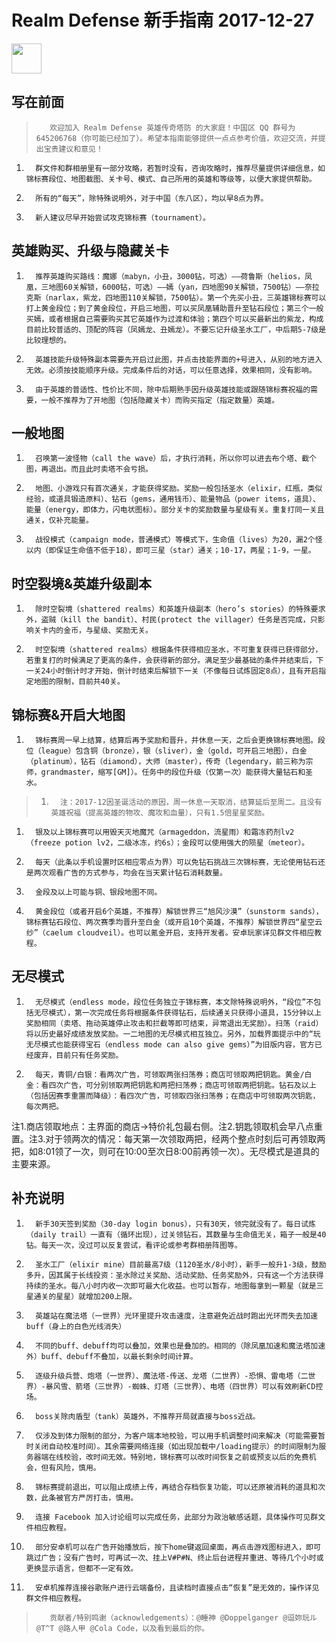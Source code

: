 # Realm Defense 新手指南 2017-12-27

<a href="https://play.google.com/store/apps/details?id=com.babeltimeus.legendstd"><img src="https://play.google.com/intl/en_us/badges/images/generic/en-play-badge.png" height="48"></a>

## 写在前面

>        欢迎加入 Realm Defense 英雄传奇塔防 的大家庭！中国区 QQ 群号为 645206768（你可能已经加了）。希望本指南能够提供一点点参考价值，欢迎交流，并提出宝贵建议和意见！
1.       群文件和群相册里有一部分攻略，若暂时没有，咨询攻略时，推荐尽量提供详细信息，如锦标赛段位、地图截图、关卡号、模式、自己所用的英雄和等级等，以便大家提供帮助。
1.       所有的“每天”，除特殊说明外，对于中国（东八区），均以早8点为界。
1.       新人建议尽早开始尝试攻克锦标赛（tournament）。

## 英雄购买、升级与隐藏关卡

1.       推荐英雄购买路线：魔娜（mabyn，小丑，3000钻，可选）——荷鲁斯（helios，凤凰，三地图60关解锁，6000钻，可选）——嫣（yan，四地图90关解锁，7500钻）——奈拉克斯（narlax，紫龙，四地图110关解锁，7500钻）。第一个先买小丑，三英雄锦标赛可以打上黄金段位；到了黄金段位，开启三地图，可以买凤凰辅助晋升至钻石段位；第三个一般买嫣，或者根据自己需要购买其它英雄作为过渡和体验；第四个可以买最新出的紫龙，构成目前比较普适的、顶配的阵容（凤嫣龙、丑嫣龙）。不要忘记升级圣水工厂，中后期5-7级是比较理想的。
1.       英雄技能升级特殊副本需要先开启过此图，并点击技能界面的+号进入，从别的地方进入无效。必须按技能顺序升级。完成条件后的对话，可以任意选择，效果相同，没有影响。
1.       由于英雄的普适性、性价比不同，除中后期熟手因升级英雄技能或跟随锦标赛祝福的需要，一般不推荐为了开地图（包括隐藏关卡）而购买指定（指定数量）英雄。

## 一般地图

1.       召唤第一波怪物（call the wave）后，才执行消耗，所以你可以进去布个塔、截个图，再退出。而且此时卖塔不会亏损。
1.       地图、小游戏只有首次通关，才能获得奖励。奖励一般包括圣水（elixir，红瓶，类似经验，或道具锻造原料）、钻石（gems，通用钱币）、能量物品（power items，道具）、能量（energy，即体力，闪电状图标）。部分关卡的奖励数量与星级有关。重复打同一关且通关，仅补充能量。
1.       战役模式（campaign mode，普通模式）等模式下，生命值（lives）为20，漏2个怪以内（即保证生命值不低于18），即可三星（star）通关；10-17，两星；1-9，一星。

## 时空裂境&英雄升级副本

1.       除时空裂境（shattered realms）和英雄升级副本（hero’s stories）的特殊要求外，盗贼（kill the bandit）、村民(protect the villager）任务是否完成，只影响关卡内的金币，与星级、奖励无关。
1.       时空裂境（shattered realms）根据条件获得相应圣水，不可重复获得已获得部分，若重复打的时候满足了更高的条件，会获得新的部分。满足至少最基础的条件并结束后，下一关24小时倒计时才开始，倒计时结束后解锁下一关（不像每日试炼固定8点），且有开启指定地图的限制，目前共40关。

## 锦标赛&开启大地图

1.       锦标赛周一早上结算，结算后再予奖励和晋升，并休息一天，之后会更换锦标赛地图。段位（league）包含铜（bronze），银（sliver），金（gold，可开启三地图），白金（platinum），钻石（diamond），大师（master），传奇（legendary，前三称为宗师，grandmaster，缩写[GM]）。任务中的段位升级（仅第一次）能获得大量钻石和圣水。
>1.       注：2017-12因圣诞活动的原因，周一休息一天取消，结算延后至周二。且没有英雄祝福（提高英雄的物攻、魔攻和血量），只有1.5倍星星奖励。
1.       银及以上锦标赛可以用毁天灭地魔咒（armageddon，流星雨）和霜冻药剂lv2 （freeze potion lv2，二级冰冻，约6s）；金段可以使用强大的陨星（meteor）。
1.       每天（此条以手机设置时区相应零点为界）可以免钻石挑战三次锦标赛，无论使用钻石还是两次观看广告的方式参与，均会在当天累计钻石消耗数量。
1.       金段及以上可能与铜、银段地图不同。
1.       黄金段位（或者开启6个英雄，不推荐）解锁世界三“旭风沙漠”（sunstorm sands），锦标赛钻石段位、两次赛季均晋升至白金（或开启10个英雄，不推荐）解锁世界四“星空云纱”（caelum cloudveil）。也可以氪金开启，支持开发者。安卓玩家详见群文件相应教程。

## 无尽模式

1.       无尽模式（endless mode，段位任务独立于锦标赛，本文除特殊说明外，“段位”不包括无尽模式），第一次完成任务将根据条件获得钻石，后续通关只获得小道具，15分钟以上奖励相同（卖塔、拖动英雄停止攻击和拦截等即可结束，异常退出无奖励）。扫荡（raid）将以历史最好成绩发放奖励。一二地图的无尽模式相互独立。另外，加载界面提示中的“玩无尽模式也能获得宝石（endless mode can also give gems）”为旧版内容，官方已经废弃，目前只有任务奖励。
1.       每天，青铜/白银：看两次广告，可领取两张扫荡券；商店可领取两把钥匙。黄金/白金：看四次广告，可分别领取两把钥匙和两把扫荡券；商店可领取两把钥匙。钻石及以上（包括因赛季重置而降级）：看四次广告，可领取四张扫荡券；在商店中可领取两次钥匙，每次两把。
注1.商店领取地点：主界面的商店->特价礼包最右侧。注2.钥匙领取机会早八点重置。注3.对于领两次的情况：每天第一次领取两把，经两个整点时刻后可再领取两把，如8:01领了一次，则可在10:00至次日8:00前再领一次）。无尽模式是道具的主要来源。

## 补充说明

1.       新手30天签到奖励（30-day login bonus），只有30天，领完就没有了。每日试炼（daily trail）一直有（循环出现），过关领钻石，其数量与生命值无关，箱子一般是40钻。每天一次，没过可以反复尝试，看评论或参考群相册阵图等。
1.       圣水工厂（elixir mine）目前最高7级（1120圣水/8小时），新手一般升1-3级，鼓励多升，因其属于长线投资：圣水除过关奖励、活动奖励、任务奖励外，只有这一个方法获得持续的圣水。每八小时内收一次即可最大化收益。也可以暂存，地图每拿到一颗星（就是三星通关的星星）就增加200上限。
1.       英雄站在魔法塔（一世界）光环里提升攻击速度，注意避免近战时跑出光环而失去加速buff（身上的白色光线消失）
1.       不同的buff、debuff均可以叠加，效果也是叠加的。相同的（除凤凰加速和魔法塔加速外）buff、debuff不叠加，以最长剩余时间计算。
1.       逐级升级兵营、炮塔（一世界）、魔法塔-传送、龙塔（二世界）-恐惧、雷电塔（二世界）-暴风雪、箭塔（三世界）-蜘蛛、灯塔（三世界）、电塔（四世界）可以有效刷新CD控场。
1.       boss关除肉盾型（tank）英雄外，不推荐开局就直接与boss近战。
1.       仅涉及到体力限制的部分，为客户端本地校验，可以用手机调整时间来解决（可能需要暂时关闭自动校准时间）。其余需要网络连接（如出现加载中/loading提示）的时间限制为服务器端在线校验，改时间无效。特别地，锦标赛可以改时间恢复之前或预支以后的免费机会，但有风险，慎用。
1.       锦标赛提前退出，可以阻止成绩上传，再结合存档恢复功能，可以还原被消耗的道具和次数，此条被官方严厉打击，慎用。
1.       连接 Facebook 加入讨论组可以完成任务，此部分为政治敏感话题，具体操作可见群文件相应教程。
1.       部分安卓机可以在广告开始播放后，按下home键返回桌面，再点击游戏图标进入，即可跳过广告；没有广告时，可再试一次、挂上V#P#N、终止后台进程并重进、等待几个小时或更换显示语言，但都不一定有效。
1.       安卓机推荐连接谷歌账户进行云端备份，且读档时直接点击“恢复”是无效的，操作详见群文件相应教程。

>        贡献者/特别鸣谢（acknowledgements）：@睡神 @Doppelganger @逗妳玩ル @T^T @路人甲 @Cola Code，以及看到最后的你。